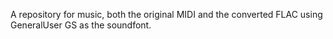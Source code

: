 A repository for music, both the original MIDI and the converted FLAC using GeneralUser GS as the soundfont.
